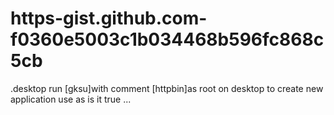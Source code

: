 # https-gist.github.com-f0360e5003c1b034468b596fc868c5cb
.desktop
run [gksu]with comment [httpbin]as root on desktop to create new application
use as is it true
 ...
